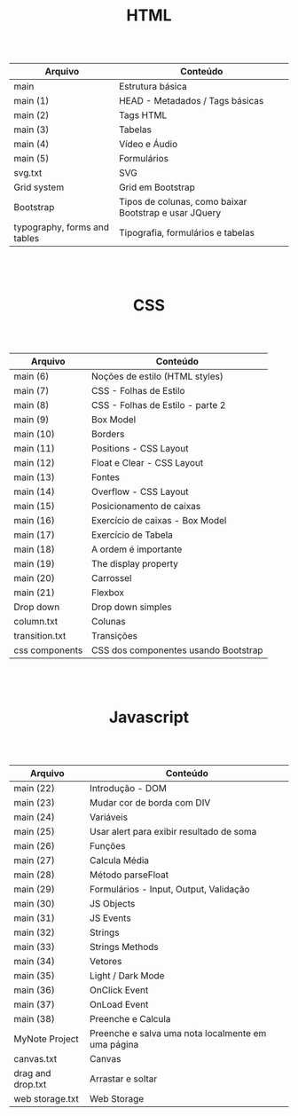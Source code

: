 <div align="center">
<h1>HTML</h1><br><br> </div>

Arquivo | Conteúdo
--------|-----------
main | Estrutura básica <br>
main (1) | HEAD - Metadados / Tags básicas <br>
main (2) | Tags HTML <br>
main (3) | Tabelas <br>
main (4) | Vídeo e Áudio <br>
main (5) | Formulários <br>
svg.txt | SVG <br>
Grid system | Grid em Bootstrap <br>
Bootstrap | Tipos de colunas, como baixar Bootstrap e usar JQuery<br>
typography, forms and tables | Tipografia, formulários e tabelas <br> 

<br><br>
<div align="center">
<h1>CSS</h1><br><br> </div>

Arquivo | Conteúdo
--------|-----------
main (6) | Noções de estilo (HTML styles) <br>
main (7) | CSS - Folhas de Estilo <br>
main (8) | CSS - Folhas de Estilo - parte 2 <br>
main (9) | Box Model <br> 
main (10) | Borders <br>
main (11) | Positions - CSS Layout <br>
main (12) | Float e Clear - CSS Layout <br>
main (13) | Fontes <br>
main (14) | Overflow - CSS Layout <br>
main (15) | Posicionamento de caixas <br> 
main (16) | Exercício de caixas - Box Model <br>
main (17) | Exercício de Tabela <br>
main (18) | A ordem é importante <br>
main (19) | The display property <br>
main (20) | Carrossel <br>
main (21) | Flexbox <br>
Drop down | Drop down simples <br>
column.txt | Colunas <br>
transition.txt | Transições <br>
css components | CSS dos componentes usando Bootstrap <br>

<br><br>
<div align="center">
<h1>Javascript</h1><br><br> </div>

Arquivo | Conteúdo
--------|-----------
main (22) | Introdução - DOM <br>
main (23) | Mudar cor de borda com DIV <br>
main (24) | Variáveis <br>
main (25) | Usar alert para exibir resultado de soma <br>
main (26) | Funções <br>
main (27) | Calcula Média <br>
main (28) | Método parseFloat <br>
main (29) | Formulários - Input, Output, Validação <br>
main (30) | JS Objects <br>
main (31) | JS Events <br>
main (32) | Strings <br>
main (33) | Strings Methods <br>
main (34) | Vetores <br>
main (35) | Light / Dark Mode <br>
main (36) | OnClick Event <br>
main (37) | OnLoad Event <br> 
main (38) | Preenche e Calcula <br>
MyNote Project | Preenche e salva uma nota localmente em uma página <br>
canvas.txt | Canvas <br>
drag and drop.txt | Arrastar e soltar <br>
web storage.txt | Web Storage <br>
